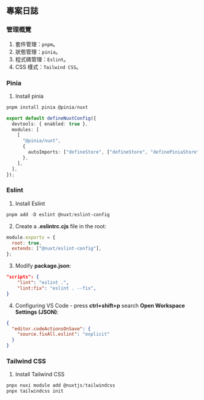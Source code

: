 ## 專案日誌

### 管理概覽

1. 套件管理：`pnpm`。
2. 狀態管理：`pinia`。
3. 程式碼管理：`Eslint`。
4. CSS 樣式：`Tailwind CSS`。

### Pinia

1. Install pinia

```powershell
pnpm install pinia @pinia/nuxt
```

```ts title='nuxt.config.ts'
export default defineNuxtConfig({
  devtools: { enabled: true },
  modules: [
    [
      "@pinia/nuxt",
      {
        autoImports: ["defineStore", ["defineStore", "definePiniaStore"]],
      },
    ],
  ],
});
```

### Eslint

1. Install Eslint

```powershell
pnpm add -D eslint @nuxt/eslint-config
```

2. Create a **.eslintrc.cjs** file in the root:

```js title='.eslintrc.cjs'
module.exports = {
  root: true,
  extends: ["@nuxt/eslint-config"],
};
```

3. Modify **package.json**:

```json
"scripts": {
    "lint": "eslint .",
    "lint:fix": "eslint . --fix",
}
```

4. Configuring VS Code - press **ctrl+shift+p** search **Open Workspace Settings (JSON)**:

```json
{
  "editor.codeActionsOnSave": {
    "source.fixAll.eslint": "explicit"
  }
}
```

### Tailwind CSS

1. Install Tailwind CSS

```powershell
pnpx nuxi module add @nuxtjs/tailwindcss
pnpx tailwindcss init
```
